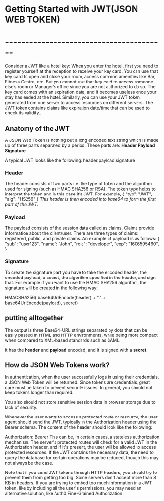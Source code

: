 # Getting Started with JWT(JSON WEB TOKEN)
# ----------------------------------------

Consider a JWT like a hotel key: When you enter the hotel, first you need to register yourself at the reception to receive your key card. You can use that key card to open and close your room, access common amenities like Bar, Fitness Centre, etc. But you cannot use that key card to access someone else’s room or Manager’s office since you are not authorized to do so. The key card comes with an expiration date, and it becomes useless once your stay has ended at the hotel.
Similarly, you can use your JWT token generated from one server to access resources on different servers. The JWT token contains claims like expiration date/time that can be used to check its validity..

## Anatomy of the JWT

A JSON Web Token is nothing but a long encoded text string which is made up of three parts separated by a period. These parts are:
**Header**
**Payload**
**Signature**

A typical JWT looks like the following:
header.payload.signature

### Header

The header consists of two parts i.e. the type of token and the algorithm used for signing (such as HMAC SHA256 or RSA). The token type helps to interpret the token and in this case it’s JWT. For example,
{
"typ": "JWT",
"alg": "HS256"
}
_This header is then encoded into base64 to form the first part of the JWT._

### Payload

The payload consists of the session data called as claims. Claims provide information about the client/user. There are three types of claims: registered, public, and private claims.
An example of payload is as follows:
{
"sub": "user123",
"name": "John",
"role": "developer",
"exp": "1606595460",
}

### Signature

To create the signature part you have to take the encoded header, the encoded payload, a secret, the algorithm specified in the header, and sign that.
For example if you want to use the HMAC SHA256 algorithm, the signature will be created in the following way:

HMACSHA256(
base64UrlEncode(header) + "." +
base64UrlEncode(payload),
secret)

## putting alltogether

The output is three Base64-URL strings separated by dots that can be easily passed in HTML and HTTP environments, while being more compact when compared to XML-based standards such as SAML.

it has the **header** and **payload** encoded, and it is signed with a **secret**.

## How do JSON Web Tokens work?

In authentication, when the user successfully logs in using their credentials, a JSON Web Token will be returned. Since tokens are credentials, great care must be taken to prevent security issues. In general, you should not keep tokens longer than required.

You also should not store sensitive session data in browser storage due to lack of security.

Whenever the user wants to access a protected route or resource, the user agent should send the JWT, typically in the Authorization header using the Bearer schema. The content of the header should look like the following:

Authorization: Bearer <token>
This can be, in certain cases, a stateless authorization mechanism. The server's protected routes will check for a valid JWT in the Authorization header, and if it's present, the user will be allowed to access protected resources. If the JWT contains the necessary data, the need to query the database for certain operations may be reduced, though this may not always be the case.

Note that if you send JWT tokens through HTTP headers, you should try to prevent them from getting too big. Some servers don't accept more than 8 KB in headers. If you are trying to embed too much information in a JWT token, like by including all the user's permissions, you may need an alternative solution, like Auth0 Fine-Grained Authorization.
